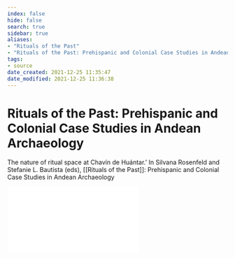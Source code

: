 ```yaml
---
index: false
hide: false
search: true
sidebar: true
aliases:
- "Rituals of the Past"
- "Rituals of the Past: Prehispanic and Colonial Case Studies in Andean Archaeology"
tags:
- source
date_created: 2021-12-25 11:35:47
date_modified: 2021-12-25 11:36:38
---
```


# Rituals of the Past: Prehispanic and Colonial Case Studies in Andean Archaeology

The nature of ritual space at Chavín de Huántar.’ In Silvana Rosenfeld and Stefanie L. Bautista (eds), [[Rituals of the Past]]: Prehispanic and Colonial Case Studies in Andean Archaeology

![](Silvana%20A%20Rosenfeld_%20Stefanie%20L%20Bautista%20-%20Rituals%20of%20the%20Past_%20Prehispanic%20and%20Colonial%20Case%20Studies%20in%20Andean%20Archaeology-University%20Press%20of%20Colorado%20(2017).pdf)
